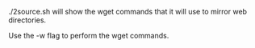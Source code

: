 ./2source.sh will show the wget commands that it will use to mirror web directories.

Use the -w flag to perform the wget commands.
